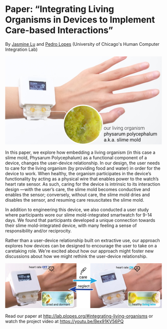 # Paper: “Integrating Living Organisms in Devices to Implement Care-based Interactions”
By [Jasmine Lu](https://twitter.com/xjasminelu) and [Pedro Lopes](https://twitter.com/plopesresearch) (University of Chicago's Human Computer Integration Lab)

![Slime mold watch](images/1-watch-textlabel.jpg)

In this paper, we explore how embedding a living organism (in this case a slime mold, Physarum Polycephalum) as a functional component of a device, changes the user-device relationship. In our design, the user needs to care for the living organism (by providing food and water) in order for the device to work. When healthy, the organism participates in the device’s functionality by acting as a physical wire that enables power to the watch’s heart rate sensor. As such, caring for the device is intrinsic to its interaction design —with the user’s care, the slime mold becomes conductive and enables the sensor; conversely, without care, the slime mold dries and disables the sensor, and resuming care resuscitates the slime mold.

In addition to engineering this device, we also conducted a user study where participants wore our slime mold-integrated smartwatch for 9-14 days. We found that participants developed a unique connection towards their slime mold-integrated device, with many feeling a sense of responsibility and/or reciprocity.

Rather than a user-device relationship built on extractive use, our approach explores how devices can be designed to encourage the user to take on a caretaking role. We're excited about how our approach might foster new discussions about how we might rethink the user-device relationship. 

![How it works](images/6-interaction-graphic.jpg)

Read our paper at http://lab.plopes.org/#integrating-living-organisms or watch the project video at https://youtu.be/Bex91KV56PQ
